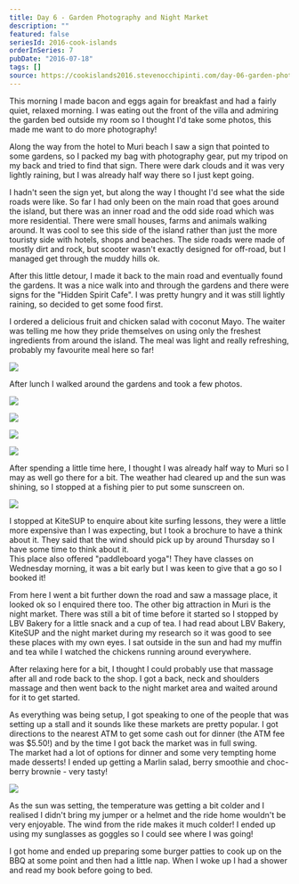```yaml
---
title: Day 6 - Garden Photography and Night Market
description: ""
featured: false
seriesId: 2016-cook-islands
orderInSeries: 7
pubDate: "2016-07-18"
tags: []
source: https://cookislands2016.stevenocchipinti.com/day-06-garden-photography-and-night-market/
---
```


This morning I made bacon and eggs again for breakfast and had a fairly quiet,
relaxed morning. I was eating out the front of the villa and admiring the garden
bed outside my room so I thought I'd take some photos, this made me want to do
more photography!

Along the way from the hotel to Muri beach I saw a sign that pointed to some
gardens, so I packed my bag with photography gear, put my tripod on my back
and tried to find that sign. There were dark clouds and it was very lightly
raining, but I was already half way there so I just kept going.

I hadn't seen the sign yet, but along the way I thought I'd see what the side
roads were like. So far I had only been on the main road that goes around the
island, but there was an inner road and the odd side road which was more
residential. There were small houses, farms and animals walking around. It was
cool to see this side of the island rather than just the more touristy side with
hotels, shops and beaches. The side roads were made of mostly dirt and rock, but
scooter wasn't exactly designed for off-road, but I managed get through the
muddy hills ok.

After this little detour, I made it back to the main road and eventually found
the gardens. It was a nice walk into and through the gardens and there were
signs for the "Hidden Spirit Cafe". I was pretty hungry and it was still lightly
raining, so decided to get some food first.

I ordered a delicious fruit and chicken salad with coconut Mayo. The waiter was
telling me how they pride themselves on using only the freshest ingredients from
around the island. The meal was light and really refreshing, probably my
favourite meal here so far!

![](https://res.cloudinary.com/stevenocchipinti/image/upload/c_limit,h_600,w_600/v1/cookislands2016/day-06-lunch_shs1ki.jpg)

After lunch I walked around the gardens and took a few photos.

![](https://res.cloudinary.com/stevenocchipinti/image/upload/c_limit,h_600,w_600/v1/cookislands2016/day-06-garden_komiuj.jpg)

![](https://res.cloudinary.com/stevenocchipinti/image/upload/c_limit,h_600,w_600/v1/cookislands2016/day-06-garden2_l5qdul.jpg)

![](https://res.cloudinary.com/stevenocchipinti/image/upload/c_limit,h_600,w_600/v1/cookislands2016/day-06-garden3_fyg09j.jpg)

![](https://res.cloudinary.com/stevenocchipinti/image/upload/c_limit,h_600,w_600/v1/cookislands2016/day-06-garden4_zxmhm7.jpg)

After spending a little time here, I thought I was already half way to Muri so I
may as well go there for a bit. The weather had cleared up and the sun was
shining, so I stopped at a fishing pier to put some sunscreen on.

![](https://res.cloudinary.com/stevenocchipinti/image/upload/c_limit,h_600,w_600/v1/cookislands2016/day-06-beach_sehihj.jpg)

I stopped at KiteSUP to enquire about kite surfing lessons, they were a little
more expensive than I was expecting, but I took a brochure to have a think about
it. They said that the wind should pick up by around Thursday so I have some
time to think about it.  
This place also offered "paddleboard yoga"! They have classes on Wednesday
morning, it was a bit early but I was keen to give that a go so I booked it!

From here I went a bit further down the road and saw a massage place, it looked
ok so I enquired there too. The other big attraction in Muri is the night
market. There was still a bit of time before it started so I stopped by LBV
Bakery for a little snack and a cup of tea. I had read about LBV Bakery, KiteSUP
and the night market during my research so it was good to see these places
with my own eyes. I sat outside in the sun and had my muffin and tea while I
watched the chickens running around everywhere.

After relaxing here for a bit, I thought I could probably use that massage
after all and rode back to the shop. I got a back, neck and shoulders massage
and then went back to the night market area and waited around for it to get
started.

As everything was being setup, I got speaking to one of the people that was
setting up a stall and it sounds like these markets are pretty popular. I got
directions to the nearest ATM to get some cash out for dinner (the ATM fee was
$5.50!) and by the time I got back the market was in full swing.  
The market had a lot of options for dinner and some very tempting home made
desserts! I ended up getting a Marlin salad, berry smoothie and choc-berry
brownie - very tasty!

![](https://res.cloudinary.com/stevenocchipinti/image/upload/c_limit,h_600,w_600/v1/cookislands2016/day-06-dinner_bw5u45.jpg)

As the sun was setting, the temperature was getting a bit colder and I realised
I didn't bring my jumper or a helmet and the ride home wouldn't be very
enjoyable. The wind from the ride makes it much colder! I ended up using my
sunglasses as goggles so I could see where I was going!

I got home and ended up preparing some burger patties to cook up on the BBQ at
some point and then had a little nap. When I woke up I had a shower and read my
book before going to bed.
